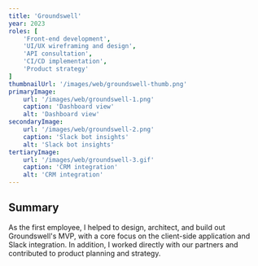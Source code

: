 ```yaml
---
title: 'Groundswell'
year: 2023
roles: [
    'Front-end development',
    'UI/UX wireframing and design',
    'API consultation',
    'CI/CD implementation',
    'Product strategy'
]
thumbnailUrl: '/images/web/groundswell-thumb.png'
primaryImage:
    url: '/images/web/groundswell-1.png'
    caption: 'Dashboard view'
    alt: 'Dashboard view'
secondaryImage:
    url: '/images/web/groundswell-2.png'
    caption: 'Slack bot insights'
    alt: 'Slack bot insights'
tertiaryImage:
    url: '/images/web/groundswell-3.gif'
    caption: 'CRM integration'
    alt: 'CRM integration'
---
```

## Summary
As the first employee, I helped to design, architect, and build out Groundswell's MVP, with a core focus on the client-side application and Slack integration. In addition, I worked directly with our partners and contributed to product planning and strategy.